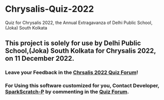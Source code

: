 # Chrysalis-Quiz-2022
Quiz for Chrysalis 2022, the Annual Extragavanza of Delhi Public School,(Joka) South Kolkata

## This project is solely for use by Delhi Public School,(Joka) South Kolkata for Chrysalis 2022, on 11 December 2022.


### Leave your Feedback in the [Chrsalis 2022 Quiz Forum](https://sparkscratch-p.github.io/Chrysalis-Quiz-2022/forum)!

### For Using this software customized for you, Contact Developer, [SparkScratch-P](https://sparkscratch-p.github.io/) by commenting in the [Quiz Forum](https://sparkscratch-p.github.io/Chrysalis-Quiz-2022/forum).
